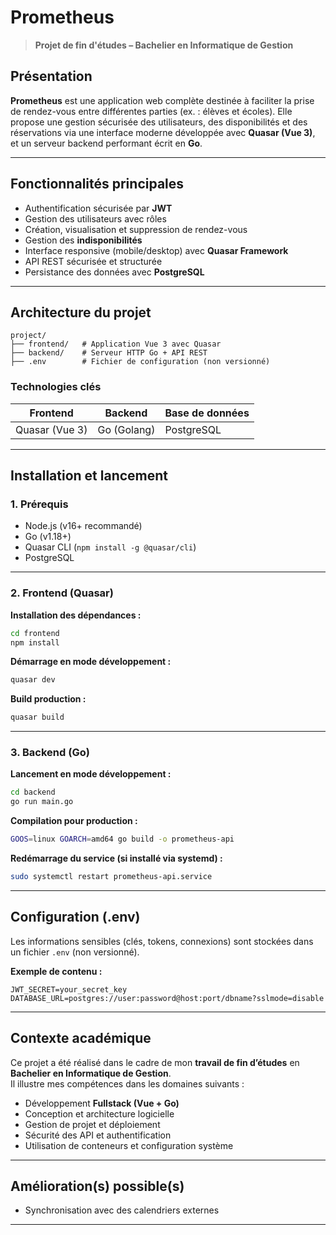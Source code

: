 # Prometheus

> **Projet de fin d'études – Bachelier en Informatique de Gestion**

## Présentation

**Prometheus** est une application web complète destinée à faciliter la prise de rendez-vous entre différentes parties (ex. : élèves et écoles). Elle propose une gestion sécurisée des utilisateurs, des disponibilités et des réservations via une interface moderne développée avec **Quasar (Vue 3)**, et un serveur backend performant écrit en **Go**.

---

## Fonctionnalités principales

- Authentification sécurisée par **JWT**
- Gestion des utilisateurs avec rôles
- Création, visualisation et suppression de rendez-vous
- Gestion des **indisponibilités**
- Interface responsive (mobile/desktop) avec **Quasar Framework**
- API REST sécurisée et structurée
- Persistance des données avec **PostgreSQL**

---

## Architecture du projet

```
project/
├── frontend/   # Application Vue 3 avec Quasar
├── backend/    # Serveur HTTP Go + API REST
├── .env        # Fichier de configuration (non versionné)
```

### Technologies clés

| Frontend         | Backend      | Base de données |
|------------------|--------------|------------------|
| Quasar (Vue 3)   | Go (Golang)  | PostgreSQL       |

---

## Installation et lancement

### 1. Prérequis

- Node.js (v16+ recommandé)
- Go (v1.18+)
- Quasar CLI (`npm install -g @quasar/cli`)
- PostgreSQL

---

### 2. Frontend (Quasar)

**Installation des dépendances :**

```bash
cd frontend
npm install
```

**Démarrage en mode développement :**

```bash
quasar dev
```

**Build production :**

```bash
quasar build
```

---

### 3. Backend (Go)

**Lancement en mode développement :**

```bash
cd backend
go run main.go
```

**Compilation pour production :**

```bash
GOOS=linux GOARCH=amd64 go build -o prometheus-api
```

**Redémarrage du service (si installé via systemd) :**

```bash
sudo systemctl restart prometheus-api.service
```

---

## Configuration (.env)

Les informations sensibles (clés, tokens, connexions) sont stockées dans un fichier `.env` (non versionné).

**Exemple de contenu :**

```env
JWT_SECRET=your_secret_key
DATABASE_URL=postgres://user:password@host:port/dbname?sslmode=disable
```

---

## Contexte académique

Ce projet a été réalisé dans le cadre de mon **travail de fin d’études** en **Bachelier en Informatique de Gestion**.  
Il illustre mes compétences dans les domaines suivants :

- Développement **Fullstack (Vue + Go)**
- Conception et architecture logicielle
- Gestion de projet et déploiement
- Sécurité des API et authentification
- Utilisation de conteneurs et configuration système

---

## Amélioration(s) possible(s) 

- Synchronisation avec des calendriers externes

---

